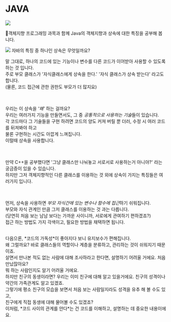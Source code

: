 # JAVA

<img src="https://img.shields.io/badge/java-007396?style=for-the-badge&logo=java&logoColor=white">

🔹객체지향 프로그래밍 과목과 함께 Java의 객체지향과 상속에 대한 특징을 공부해 봅니다.

<img src="https://img.shields.io/badge/java-007396?style=for-the-badge&logo=java&logoColor=white"> 자바의 특징 중 하나인 상속은 무엇일까요?

말 그대로, 하나의 코드에 있는 기능이나 변수를 다른 코드가 이어받아 사용할 수 있도록 하는 것 입니다.<br>
주로 부모 클래스가 '자식클래스에게 상속을 한다.' '자식 클래스가 상속 받는다' 라고도 합니다.<br>
(물론, 코드 접근에 관한 권한도 부모가 더 많지요)


<br><br>
우리는 이 상속을 *'왜'* 하는 걸까요?<br>
우리는 여러가지 기능을 만들면서도, 그 중 *공통적으로 사용하는 기술*들이 있습니다.<br>
각 코드마다 그 기술들을 구현 하려면 코드의 양도 커져 버릴 뿐 더러, 수정 시 여러 코드를 뒤져봐야 하고<br>
물론 구현하는 시간도 아깝게 느껴집니다.<br>
이럴때 상속을 사용합니다. 


<br><br>
만약 C++을 공부했다면 '그냥 클래스만 나눠놓고 서로서로 사용하는거 아니야?' 라는 궁금증이 있을 수 있습니다.<br>
하지만 그저 객체지향적인 다른 클래스를 이용하는 것 외에 상속이 가지는 특징들은 여러가지 입니다.<br>


<br><br>
먼저, 상속을 사용하면 *부모 자식간에 있는 변수나 함수에 접근*하기 쉬워집니다.<br>
부모와 자식 관계인 만큼 그저 클래스를 이용하는 것 과는 다릅니다.<br>
(당연히 처음 보는 남남 보다는 가까운 사이니까, 서로에게 관여하기 편하겠죠?)<br>
접근 하는 방법도 가지 각색이고, 필요한 방법을 채택하면 됩니다.


<br>
다음으론, *코드의 가독성*이 좋아지다 보니 유지보수가 편해집니다.<br>
왜 그럴까요? 바로 클래스들의 역할이나 계층을 분류하고, 관리하는 것이 쉬워지기 때문이죠.<br>
살면서 만나본 적도 없는 사람에 대해 조사하라고 한다면, 설명하기 어려울 거에요. 처음 만났잖아요?<br>
뭐 하는 사람인지도 알기 어려울 거에요.
<br>
하지만 친구의 동생이라면?
우리는 이미 친구에 대해 알고 있을거에요. 친구의 성격이나 약간의 가족관계도 알고 있겠죠.<br>
그렇기에 평소 친구의 모습을 보면서 처음 보는 사람일지라도 성격을 유추 해 볼 수도 있고,<br>
친구에게 직접 동생에 대해 물어볼 수도 있겠죠?<br>
이처럼, *코드 사이의 관계를 안다*는 건 코드를 이해하고, 설명하는 데 중요한 내용이에요.



